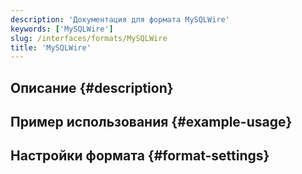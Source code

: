```yaml
---
description: 'Документация для формата MySQLWire'
keywords: ['MySQLWire']
slug: /interfaces/formats/MySQLWire
title: 'MySQLWire'
---
```


## Описание {#description}

## Пример использования {#example-usage}

## Настройки формата {#format-settings}

